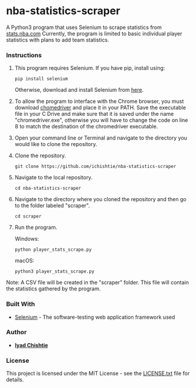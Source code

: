 # nba-statistics-scraper

A Python3 program that uses Selenium to scrape statistics from [stats.nba.com](stats.nba.com) Currently, the program is limited to basic individual player statistics with plans to add team statistics.

### Instructions

1. This program requires Selenium. If you have pip, install using:
   ```
   pip install selenium
   ```
   Otherwise, download and install Selenium from [here](https://pypi.org/project/selenium/).
   
2. To allow the program to interface with the Chrome browser, you must download [chomedriver](https://sites.google.com/a/chromium.org/chromedriver/downloads) and place it in your PATH. Save the executable file in your C Drive and make sure that it is saved under the name "chromedriver.exe", otherwise you will have to change the code on line 8 to match the destination of the chromedriver executable.

3. Open your command line or Terminal and navigate to the directory you would like to clone the repository.

4. Clone the repository.
   ```
   git clone https://github.com/ichishtie/nba-statistics-scraper
   ```

5. Navigate to the local repository.
   ```
   cd nba-statistics-scraper
   ```

5. Navigate to the directory where you cloned the repository and then go to the folder labeled "scraper".
   ```
   cd scraper
   ```
6. Run the program.
   
   Windows:
   ```
   python player_stats_scrape.py
   ```
   macOS:
   ```
   python3 player_stats_scrape.py
   ```
   
Note: A CSV file will be created in the "scraper" folder. This file will contain the statistics gathered by the program.

### Built With

* [Selenium](https://www.seleniumhq.org/) - The software-testing web application framework used

### Author

* **[Iyad Chishtie](https://github.com/ichishtie)**

### License

This project is licensed under the MIT License - see the [LICENSE.txt](LICENSE.txt) file for details.

